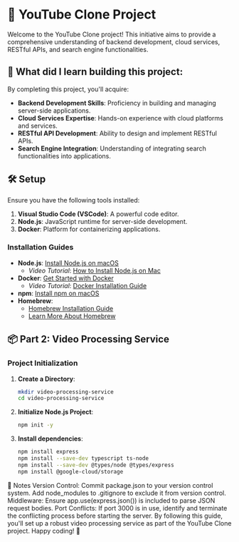 # 🎥 YouTube Clone Project

Welcome to the YouTube Clone project! This initiative aims to provide a comprehensive understanding of backend development, cloud services, RESTful APIs, and search engine functionalities.

## 🚀 What did I learn building this project:

By completing this project, you'll acquire:

- **Backend Development Skills**: Proficiency in building and managing server-side applications.
- **Cloud Services Expertise**: Hands-on experience with cloud platforms and services.
- **RESTful API Development**: Ability to design and implement RESTful APIs.
- **Search Engine Integration**: Understanding of integrating search functionalities into applications.

## 🛠️ Setup

Ensure you have the following tools installed:

1. **Visual Studio Code (VSCode)**: A powerful code editor.
2. **Node.js**: JavaScript runtime for server-side development.
3. **Docker**: Platform for containerizing applications.

### Installation Guides

- **Node.js**: [Install Node.js on macOS](https://nodejs.org/en/download/package-manager/current)
  - *Video Tutorial*: [How to Install Node.js on Mac](https://www.youtube.com/watch?v=I8H4wolRFBk)
- **Docker**: [Get Started with Docker](https://www.docker.com/get-started/)
  - *Video Tutorial*: [Docker Installation Guide](https://www.youtube.com/watch?v=-EXlfSsP49A)
- **npm**: [Install npm on macOS](https://treehouse.github.io/installation-guides/mac/node-mac.html)
- **Homebrew**:
  - [Homebrew Installation Guide](https://treehouse.github.io/installation-guides/mac/homebrew)
  - [Learn More About Homebrew](http://brew.sh/)

## 📦 Part 2: Video Processing Service

### Project Initialization

1. **Create a Directory**:
   ```bash
   mkdir video-processing-service
   cd video-processing-service

2. **Initialize Node.js Project**:
   ```bash
   npm init -y
3. **Install dependencies**:
   ```bash
   npm install express
   npm install --save-dev typescript ts-node
   npm install --save-dev @types/node @types/express
   npm install @google-cloud/storage


📝 Notes
Version Control:
Commit package.json to your version control system.
Add node_modules to .gitignore to exclude it from version control.
Middleware:
Ensure app.use(express.json()) is included to parse JSON request bodies.
Port Conflicts:
If port 3000 is in use, identify and terminate the conflicting process before starting the server.
By following this guide, you'll set up a robust video processing service as part of the YouTube Clone project. Happy coding! 🎉




